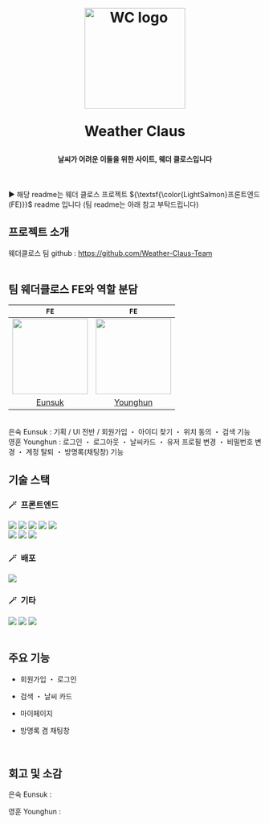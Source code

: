 <h1 align="center">
  <br>
  <img src="https://github.com/user-attachments/assets/d971e139-2f93-463b-8eba-e7fc7c5a71da" alt="WC logo" width="200">
  <p>
  <p>
  Weather Claus
  </p>
</h1>

<h4 align="center">날씨가 어려운 이들을 위한 사이트, 웨더 클로스입니다</h4>

<!-- 이미지 추가 예정 (gif 등) -->

<br/>

► 해당 readme는 웨더 클로스 프로젝트 ${\textsf{\color{LightSalmon}프론트엔드(FE)}}$ readme 입니다 (팀 readme는 아래 참고 부탁드립니다)
<br>
## 프로젝트 소개
웨더클로스 팀 github : https://github.com/Weather-Claus-Team
<br>
<br>
  
## 팀 웨더클로스 FE와 역할 분담

| `FE`  | `FE`  |
| :---: | :---: |
| <img src="https://github.com/eunsuknoh.png" width="150"> | <img src="https://github.com/0Huns.png" width="150"> |
| [Eunsuk](https://github.com/eunsuknoh) | [Younghun](https://github.com/0Huns) |
<br>
은숙 Eunsuk : 기획 / UI 전반 / 회원가입 ・ 아이디 찾기 ・ 위치 동의 ・ 검색 기능 <br>
영훈 Younghun : 로그인 ・ 로그아웃 ・ 날씨카드 ・ 유저 프로필 변경 ・ 비밀번호 변경 ・ 계정 탈퇴 ・ 방명록(채팅창) 기능 

## 기술 스택
### 🪄&ensp;프론트엔드 
<div> 
  <img src="https://img.shields.io/badge/react-20232a.svg?style=for-the-badge&logo=react&logoColor=61DAFB" />
  <img src="https://img.shields.io/badge/styled--components-DB7093?style=for-the-badge&logo=styled-components&logoColor=white" />
  <img src="https://img.shields.io/badge/React_Router-CA4245?style=for-the-badge&logo=react-router&logoColor=white">
  <img src="https://img.shields.io/badge/recoil-3578E5?style=for-the-badge&logo=Recoil&logoColor=white">
  <img src="https://img.shields.io/badge/react--query-FF4154?style=for-the-badge&logo=react-query&logoColor=white"> <br>
  <img src="https://img.shields.io/badge/google--fonts-4285F4?style=for-the-badge&logo=google-fonts&logoColor=white">
  <img src="https://img.shields.io/badge/Framer-black?style=for-the-badge&logo=framer&logoColor=blue">
  <img src="https://img.shields.io/badge/fontawesome-538DD7?style=for-the-badge&logo=fontawesome&logoColor=white">
</div>

### 🪄&ensp;배포
<div>
  <img src="https://img.shields.io/badge/netlify-%23000000.svg?style=for-the-badge&logo=netlify&logoColor=#00C7B7" />
</div>
    
### 🪄&ensp;기타
<div>
  <img src="https://img.shields.io/badge/github-181717?style=for-the-badge&logo=github&logoColor=white" />
  <img src="https://img.shields.io/badge/discord-%235865F2.svg?style=for-the-badge&logo=discord&logoColor=white" />
  <img src="https://img.shields.io/badge/notion-%23000000.svg?style=for-the-badge&logo=notion&logoColor=white" />
</div>
<br>

## 주요 기능
- 회원가입 ・ 로그인 <br>
  
- 검색 ・ 날씨 카드 <br>
  
- 마이페이지 <br>
  
- 방명록 겸 채팅창 <br>

<br>

## 회고 및 소감
은숙 Eunsuk : <br>


영훈 Younghun : <br>



